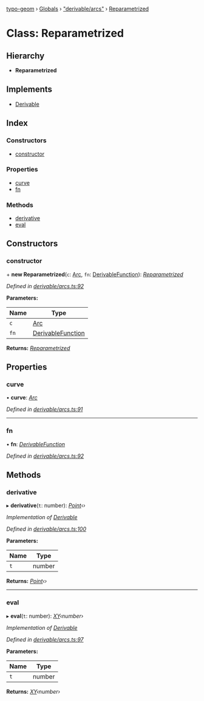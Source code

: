 [typo-geom](../README.md) › [Globals](../globals.md) › ["derivable/arcs"](../modules/_derivable_arcs_.md) › [Reparametrized](_derivable_arcs_.reparametrized.md)

# Class: Reparametrized

## Hierarchy

* **Reparametrized**

## Implements

* [Derivable](../interfaces/_derivable_interface_.derivable.md)

## Index

### Constructors

* [constructor](_derivable_arcs_.reparametrized.md#constructor)

### Properties

* [curve](_derivable_arcs_.reparametrized.md#curve)
* [fn](_derivable_arcs_.reparametrized.md#fn)

### Methods

* [derivative](_derivable_arcs_.reparametrized.md#derivative)
* [eval](_derivable_arcs_.reparametrized.md#eval)

## Constructors

###  constructor

\+ **new Reparametrized**(`c`: [Arc](../modules/_derivable_interface_.md#arc), `fn`: [DerivableFunction](../modules/_derivable_interface_.md#derivablefunction)): *[Reparametrized](_derivable_arcs_.reparametrized.md)*

*Defined in [derivable/arcs.ts:92](https://github.com/be5invis/typo-geom/blob/5527277/src/derivable/arcs.ts#L92)*

**Parameters:**

Name | Type |
------ | ------ |
`c` | [Arc](../modules/_derivable_interface_.md#arc) |
`fn` | [DerivableFunction](../modules/_derivable_interface_.md#derivablefunction) |

**Returns:** *[Reparametrized](_derivable_arcs_.reparametrized.md)*

## Properties

###  curve

• **curve**: *[Arc](../modules/_derivable_interface_.md#arc)*

*Defined in [derivable/arcs.ts:91](https://github.com/be5invis/typo-geom/blob/5527277/src/derivable/arcs.ts#L91)*

___

###  fn

• **fn**: *[DerivableFunction](../modules/_derivable_interface_.md#derivablefunction)*

*Defined in [derivable/arcs.ts:92](https://github.com/be5invis/typo-geom/blob/5527277/src/derivable/arcs.ts#L92)*

## Methods

###  derivative

▸ **derivative**(`t`: number): *[Point](_point_point_.point.md)‹›*

*Implementation of [Derivable](../interfaces/_derivable_interface_.derivable.md)*

*Defined in [derivable/arcs.ts:100](https://github.com/be5invis/typo-geom/blob/5527277/src/derivable/arcs.ts#L100)*

**Parameters:**

Name | Type |
------ | ------ |
`t` | number |

**Returns:** *[Point](_point_point_.point.md)‹›*

___

###  eval

▸ **eval**(`t`: number): *[XY](../interfaces/_point_interface_.xy.md)‹number›*

*Implementation of [Derivable](../interfaces/_derivable_interface_.derivable.md)*

*Defined in [derivable/arcs.ts:97](https://github.com/be5invis/typo-geom/blob/5527277/src/derivable/arcs.ts#L97)*

**Parameters:**

Name | Type |
------ | ------ |
`t` | number |

**Returns:** *[XY](../interfaces/_point_interface_.xy.md)‹number›*
